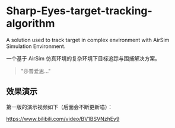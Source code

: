 # Sharp-Eyes-target-tracking-algorithm
A solution used to track target in complex environment with AirSim Simulation Environment.

一个基于 AirSim 仿真环境的复杂环境下目标追踪与围捕解决方案。
> "莎普爱思..."

## 效果演示
第一版的演示视频如下（后面会不断更新喵）：

https://www.bilibili.com/video/BV1BSVNzhEy9
